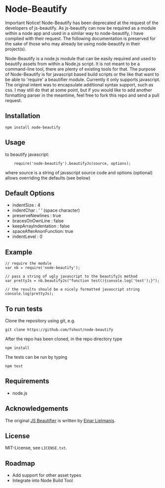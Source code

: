 # Node-Beautify

Important Notice!  Node-Beautify has been deprecated at the request of the developers of js-beautify.  As js-beautify can now be required as a module within a node app and used in a similar way to node-beautify, I have complied with their request.  The following documentation is preserved for the sake of those who may already be using node-beautify in their project(s).


Node-Beautify is a node.js module that can be easily required and used to beautify assets from within a Node.js script. It is not meant to be a command-line tool, there are plenty of existing tools for that. The purpose of Node-Beautify is for javascript based build scripts or the like that want to be able to 'require' a beautifier module.  Currently it only supports javascript.  The original intent was to encapsulate additional syntax support, such as css.  I may still do that at some point, but if you would like to add another formatting parser in the meantime, feel free to fork this repo and send a pull request.

## Installation

    npm install node-beautify

## Usage

to beautify javascript:

        require('node-beautify').beautifyJs(source, options);
        
where
    source is a string of javascript source code and options (optional) allows overriding the defaults (see below)

## Default Options 

- indentSize            : 4
- indentChar            : ' ' (space character)
- preserveNewlines      : true
- bracesOnOwnLine       : false
- keepArrayIndentation  : false
- spaceAfterAnonFunction: true
- indentLevel           : 0


## Example
    // require the module
    var nb = require('node-beautify');

    // pass a string of ugly javascript to the beautifyJs method
    var prettyJs = nb.beautifyJs("function test(){console.log('test');}");

    // the results should be a nicely formatted javascript string
    console.log(prettyJs);

## To run tests

Clone the repository using git, e.g.

    git clone https://github.com/fshost/node-beautify
    
After the repo has been cloned, in the repo directory type

    npm install

The tests can be run by typing
    
    npm test

## Requirements

* node.js


## Acknowledgements

The original [JS Beautifier](http://github.com/einars/js-beautify) is written by [Einar Lielmanis](mailto:einar@jsbeautifier.org).


## License

MIT-License, see `LICENSE.txt`.

## Roadmap

- Add support for other asset types
- Integrate into Node Build Tool
